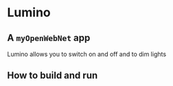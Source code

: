 # Lumino
## A `myOpenWebNet` app

Lumino allows you to switch on and off and to dim lights

## How to build and run


